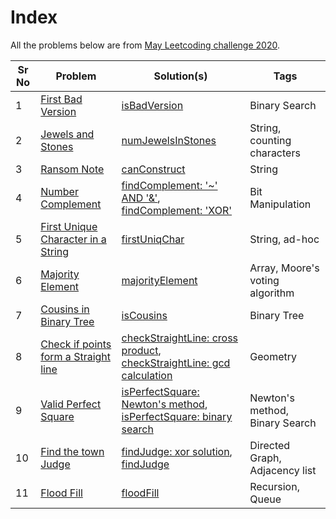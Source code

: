 # Index

All the problems below are from [May Leetcoding challenge 2020](https://leetcode.com/explore/challenge/card/may-leetcoding-challenge/).


| Sr No | Problem | Solution(s) | Tags |
|---|---|---|---|
| 1 | [First Bad Version](1._First_Bad_Version/README.md) | [isBadVersion](1._First_Bad_Version/solution.cpp) | Binary Search |
| 2 | [Jewels and Stones](2._Jewels_and_Stones/README.md) | [numJewelsInStones](2._Jewels_and_Stones/solution.cpp)  | String, counting characters |
| 3 | [Ransom Note](3._Ransom_Note/README.md)  | [canConstruct](3._Ransom_Note/solution.cpp)  | String  |
| 4 | [Number Complement](4._Number_Complement/README.md)  | [findComplement: '~' AND '&'](4._Number_Complement/solution_~_&.cpp), [findComplement: 'XOR'](4._Number_Complement/solution_xor.cpp) | Bit Manipulation |
| 5 | [First Unique Character in a String](5._First_Unique_Character_in_a_String/README.md)  | [firstUniqChar](5._First_Unique_Character_in_a_String/solution.cpp)  | String, ad-hoc |
| 6 | [Majority Element](6._Majority_Element/README.md)  | [majorityElement](6._Majority_Element/solution.cpp)  | Array, Moore's voting algorithm  |
| 7 | [Cousins in Binary Tree](7._Cousins_in_Binary_Tree/README.md)  | [isCousins](7._Cousins_in_Binary_Tree/solution.cpp)  | Binary Tree |
| 8 | [Check if points form a Straight line](8._Check_If_It_Is_a_Straight_Line/README.md) | [checkStraightLine: cross product](8._Check_If_It_Is_a_Straight_Line/solution_cross_product.cpp), [checkStraightLine: gcd calculation](8._Check_If_It_Is_a_Straight_Line/solution_integer_arithmetic.cpp) | Geometry  |
| 9 | [Valid Perfect Square](9._Valid_Perfect_Square/README.md) | [isPerfectSquare: Newton's method](9._Valid_Perfect_Square/solution_newton.cpp), [isPerfectSquare: binary search](9._Valid_Perfect_Square/solution.cpp)  | Newton's method, Binary Search  |
| 10 | [Find the town Judge](10._Find_the_Town_Judge/README.md) | [findJudge: xor solution](10._Find_the_Town_Judge/solution_xor.cpp), [findJudge](10._Find_the_Town_Judge/solution.cpp) | Directed Graph, Adjacency list |
| 11 | [Flood Fill](11._Flood_Fill/README.md) | [floodFill](11._Flood_Fill/solution.cpp) | Recursion, Queue | 